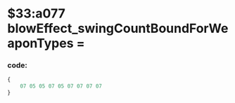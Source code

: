 ﻿
# $33:a077 blowEffect_swingCountBoundForWeaponTypes = 

### code:
```js
{
	07 05 05 07 05 07 07 07 07
}
```


